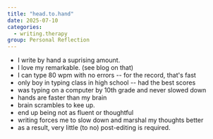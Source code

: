 ```yaml
---
title: "head.to.hand"
date: 2025-07-10
categories: 
  - writing.therapy
group: Personal Reflection
---
```


- I write by hand a suprising amount.
- I love my remarkable. (see blog on that)
- I can type 80 wpm with no errors -- for the record, that's fast
- only boy in typing class in high school -- had the best scores
- was typing on a computer by 10th grade and never slowed down
- hands are faster than my brain
- brain scrambles to kee up.
- end up being not as fluent or thoughtful
- writing forces me to slow down and marshal my thoughts better
- as a result, very little (to no) post-editing is required.

